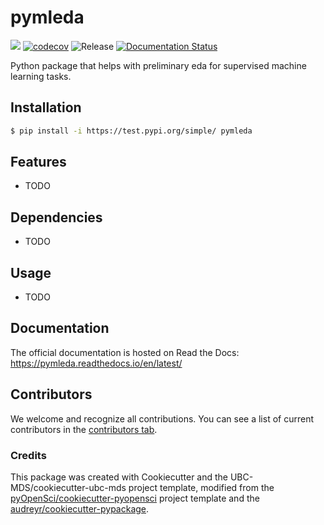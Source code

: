# pymleda 

![](https://github.com/UBC-MDS/pymleda/workflows/build/badge.svg) [![codecov](https://codecov.io/gh/UBC-MDS/pymleda/branch/main/graph/badge.svg)](https://codecov.io/gh/UBC-MDS/pymleda) ![Release](https://github.com/UBC-MDS/pymleda/workflows/Release/badge.svg) [![Documentation Status](https://readthedocs.org/projects/pymleda/badge/?version=latest)](https://pymleda.readthedocs.io/en/latest/?badge=latest)

Python package that helps with preliminary eda for supervised machine learning tasks.

## Installation

```bash
$ pip install -i https://test.pypi.org/simple/ pymleda
```

## Features

- TODO

## Dependencies

- TODO

## Usage

- TODO

## Documentation

The official documentation is hosted on Read the Docs: https://pymleda.readthedocs.io/en/latest/

## Contributors

We welcome and recognize all contributions. You can see a list of current contributors in the [contributors tab](https://github.com/UBC-MDS/pymleda/graphs/contributors).

### Credits

This package was created with Cookiecutter and the UBC-MDS/cookiecutter-ubc-mds project template, modified from the [pyOpenSci/cookiecutter-pyopensci](https://github.com/pyOpenSci/cookiecutter-pyopensci) project template and the [audreyr/cookiecutter-pypackage](https://github.com/audreyr/cookiecutter-pypackage).
